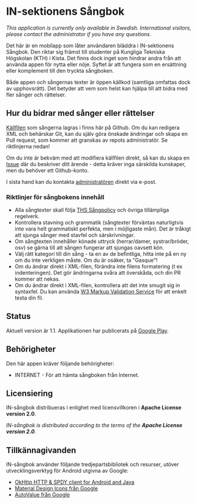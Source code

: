 IN-sektionens Sångbok
=====================

_This application is currently only available in Swedish. International visitors, please contact
the administrator if you have any questions._

Det här är en mobilapp som låter användaren bläddra i IN-sektionens Sångbok. Den riktar sig främst
till studenter på Kungliga Tekniska Högskolan (KTH) i Kista. Det finns dock inget som hindrar andra
från att använda appen för nytta eller nöje. Syftet är att fungera som en ersättning eller
komplement till den tryckta sångboken.

Både appen och sångernas texter är öppen källkod (samtliga omfattas dock av upphovsrätt). Det betyder
att vem som helst kan hjälpa till att bidra med fler sånger och rättelser.

## Hur du bidrar med sånger eller rättelser
[Källfilen](https://github.com/wsv-accidis/in-sangbok/blob/master/sangbok/main.xml) som sångerna
lagras i finns här på Github. Om du kan redigera XML och behärskar Git, kan du själv göra önskade
ändringar och skapa en Pull request, som kommer att granskas av repots administratör. Se
riktlinjerna nedan!

Om du inte är bekväm med att modifiera källfilen direkt, så kan du skapa en
[Issue](https://github.com/wsv-accidis/in-sangbok/issues) där du beskriver ditt ärende - detta
kräver inga särskilda kunskaper, men du behöver ett Github-konto.

I sista hand kan du kontakta [administratören](https://github.com/wsv-accidis) direkt via e-post.

### Riktlinjer för sångbokens innehåll
* Alla sångtexter skall följa [THS Sångpolicy](http://ths.kth.se/om-ths/styrdokument-och-moteshandlingar/)
  och övriga tillämpliga regelverk.
* Kontrollera stavning och grammatik (sångtexter förväntas naturligtvis inte vara helt grammatiskt
  perfekta, men i möjligaste mån). Det är tråkigt att sjunga sånger med stavfel och särskrivningar.
* Om sångtexten innehåller könade uttryck (herrar/damer, systrar/bröder, osv) se gärna till att
  sången fungerar att sjungas oavsett kön.
* Välj rätt kategori till din sång - ta en av de befintliga, hitta inte på en ny om du inte
  verkligen måste. Om du är osäker, ta "Gasque"!
* Om du ändrar direkt i XML-filen, förändra inte filens formatering (t ex indenteringen). Det gör
  ändringarna svåra att överskåda, och din PR kommer att nekas.
* Om du ändrar direkt i XML-filen, kontrollera att det inte smugit sig in syntaxfel. Du kan
  använda [W3 Markup Validation Service](https://validator.w3.org/) för att enkelt testa din fil.

## Status
Aktuell version är 1.1. Applikationen har publicerats på
[Google Play](https://play.google.com/store/apps/details?id=se.insektionen.songbook).

## Behörigheter
Den här appen kräver följande behörigheter:

* INTERNET - För att hämta sångboken från Internet.

## Licensiering
IN-sångbok distribueras i enlighet med licensvillkoren i **Apache License version 2.0**.

_IN-sångbok is distributed according to the terms of the **Apache License version 2.0**._

## Tillkännagivanden
IN-sångbok använder följande tredjepartsbibliotek och resurser, utöver
utvecklingsverktyg för Android utgivna av Google:

* [OkHttp HTTP & SPDY client for Android and Java](https://github.com/square/okhttp)
* [Material Design Icons från Google](https://github.com/google/material-design-icons)
* [AutoValue från Google](https://github.com/google/auto)
